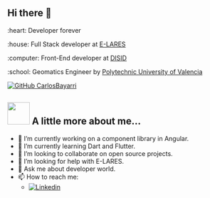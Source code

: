 
## Hi there 👋

<p> :heart: Developer forever </p>
<p> :house: Full Stack developer at <a href="https://e-lares.com" target="_blank">E-LARES</a> </p>
<p> :computer: Front-End developer at <a href="https://www.disid.com/" target="_blank">DISID</a> </p>
<p> :school: Geomatics Engineer by <a href="http://www.upv.es/" target="_blank">Polytechnic University of Valencia</a> </p>

[![GitHub CarlosBayarri](https://img.shields.io/github/followers/CarlosBayarri?label=follow&style=social)](https://github.com/CarlosBayarri)

## <img src="https://media.giphy.com/media/VgCDAzcKvsR6OM0uWg/giphy.gif" width="50"> A little more about me...  

- 🔭 I’m currently working on a component library in Angular.
- 🌱 I’m currently learning Dart and Flutter.
- 👯 I’m looking to collaborate on open source projects.
- 🤔 I’m looking for help with E-LARES.
- 💬 Ask me about developer world.
- 📫 How to reach me: 
  - <a href="https://www.linkedin.com/in/carlos-bayarri/"><img alt="Linkedin" src="https://img.shields.io/badge/linkedin-0077B5?logo=linkedin&logoColor=white&style=for-the-badge"/></a>


